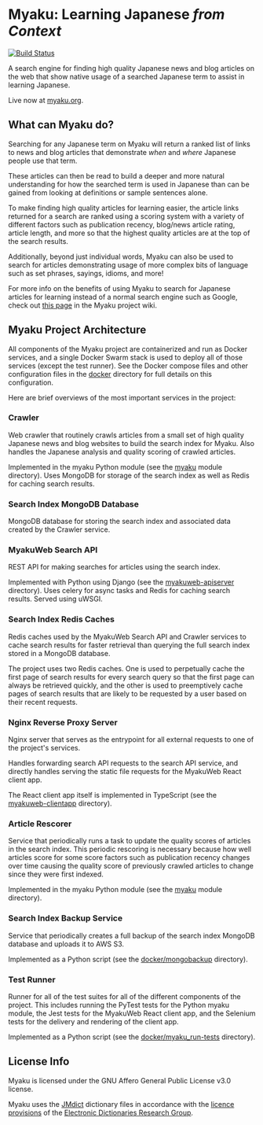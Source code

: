 # Myaku: Learning Japanese _from Context_

[![Build Status](https://travis-ci.org/FriedRice/Myaku.svg?branch=master)](https://travis-ci.org/FriedRice/Myaku)

A search engine for finding high quality Japanese news and blog articles on the
web that show native usage of a searched Japanese term to assist in learning
Japanese.

Live now at [myaku.org](https://myaku.org).

## What can Myaku do?

Searching for any Japanese term on Myaku will return a ranked list of links to
news and blog articles that demonstrate _when_ and _where_ Japanese people use
that term.

These articles can then be read to build a deeper and more natural
understanding for how the searched term is used in Japanese than can be gained
from looking at definitions or sample sentences alone.

To make finding high quality articles for learning easier, the article links
returned for a search are ranked using a scoring system with a variety of
different factors such as publication recency, blog/news article rating,
article length, and more so that the highest quality articles are at the top of
the search results.

Additionally, beyond just individual words, Myaku can also be used to search
for articles demonstrating usage of more complex bits of language such as set
phrases, sayings, idioms, and more!

For more info on the benefits of using Myaku to search for Japanese articles
for learning instead of a normal search engine such as Google, check out
[this page][1] in the Myaku project wiki.


## Myaku Project Architecture

All components of the Myaku project are containerized and run as Docker
services, and a single Docker Swarm stack is used to deploy all of those
services (except the test runner). See the Docker compose files and other
configuration files in the [docker][2] directory for full details on this
configuration.

Here are brief overviews of the most important services in the project:

### Crawler

Web crawler that routinely crawls articles from a small set of high quality
Japanese news and blog websites to build the search index for Myaku. Also
handles the Japanese analysis and quality scoring of crawled articles.

Implemented in the myaku Python module (see the [myaku][3] module directory).
Uses MongoDB for storage of the search index as well as Redis for caching
search results.

### Search Index MongoDB Database

MongoDB database for storing the search index and associated data created by
the Crawler service.

### MyakuWeb Search API

REST API for making searches for articles using the search index.

Implemented with Python using Django (see the [myakuweb-apiserver][4]
directory).  Uses celery for async tasks and Redis for caching search results.
Served using uWSGI.

### Search Index Redis Caches

Redis caches used by the MyakuWeb Search API and Crawler services to cache
search results for faster retrieval than querying the full search index stored
in a MongoDB database.

The project uses two Redis caches. One is used to perpetually cache the first
page of search results for every search query so that the first page can always
be retrieved quickly, and the other is used to preemptively cache pages of
search results that are likely to be requested by a user based on their recent
requests.

### Nginx Reverse Proxy Server

Nginx server that serves as the entrypoint for all external requests to one of
the project's services.

Handles forwarding search API requests to the search API service, and directly
handles serving the static file requests for the MyakuWeb React client app.

The React client app itself is implemented in TypeScript (see the
[myakuweb-clientapp][5] directory).

### Article Rescorer

Service that periodically runs a task to update the quality scores of articles
in the search index. This periodic rescoring is necessary because how well
articles score for some score factors such as publication recency changes over
time causing the quality score of previously crawled articles to change since
they were first indexed.

Implemented in the myaku Python module (see the [myaku][3] module directory).

### Search Index Backup Service

Service that periodically creates a full backup of the search index MongoDB
database and uploads it to AWS S3.

Implemented as a Python script (see the [docker/mongobackup][6] directory).

### Test Runner

Runner for all of the test suites for all of the different components of the
project. This includes running the PyTest tests for the Python myaku module,
the Jest tests for the MyakuWeb React client app, and the Selenium tests for
the delivery and rendering of the client app.

Implemented as a Python script (see the [docker/myaku_run-tests][7] directory).

## License Info

Myaku is licensed under the GNU Affero General Public License v3.0 license.

Myaku uses the [JMdict][8] dictionary files in accordance with the
[licence provisions][9] of the [Electronic Dictionaries Research Group][10].

[1]: https://github.com/FriedRice/Myaku/wiki/Why-not-just-use-a-normal-web-search-engine-like-Google%3F
[2]: https://github.com/FriedRice/Myaku/tree/master/docker
[3]: https://github.com/FriedRice/Myaku/tree/master/myaku
[4]: https://github.com/FriedRice/Myaku/tree/master/myakuweb-apiserver
[5]: https://github.com/FriedRice/Myaku/tree/master/myakuweb-clientapp
[6]: https://github.com/FriedRice/Myaku/tree/master/docker/mongobackup
[7]: https://github.com/FriedRice/Myaku/tree/master/docker/myaku_run-tests
[8]: http://www.edrdg.org/jmdict/j_jmdict.html
[9]: http://www.edrdg.org/edrdg/licence.html
[10]: http://www.edrdg.org/
